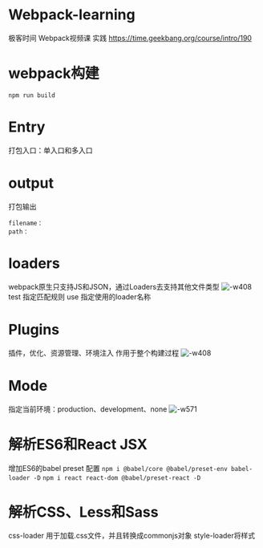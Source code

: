 # Webpack-learning
极客时间 Webpack视频课 实践
https://time.geekbang.org/course/intro/190
# webpack构建

`npm run build`

# Entry
打包入口：单入口和多入口

# output
打包输出
```
filename：
path：
```

# loaders
webpack原生只支持JS和JSON，通过Loaders去支持其他文件类型
![-w408](media/15591758838832/15591793140637.jpg)
test 指定匹配规则
use 指定使用的loader名称

# Plugins
插件，优化、资源管理、环境注入
作用于整个构建过程
![-w408](media/15591758838832/15591796302760.jpg)
# Mode
指定当前环境：production、development、none 
![-w571](media/15591758838832/15591806799993.jpg)

# 解析ES6和React JSX
增加ES6的babel preset 配置
`npm i @babel/core @babel/preset-env babel-loader -D`
`npm i react react-dom @babel/preset-react -D`

# 解析CSS、Less和Sass
css-loader 用于加载.css文件，并且转换成commonjs对象
style-loader将样式<style>标签插入到head中
`npm i style-loader css-loader -D`

